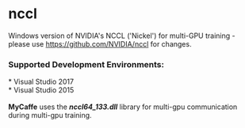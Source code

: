 # nccl
Windows version of NVIDIA's NCCL ('Nickel') for multi-GPU training - please use https://github.com/NVIDIA/nccl for changes.
<h3>Supported Development Environments:</h3>
* Visual Studio 2017</br>
* Visual Studio 2015</br>
</br>
<b>MyCaffe</b> uses the <b><i>nccl64_133.dll</i></b> library for multi-gpu communication during multi-gpu training.
